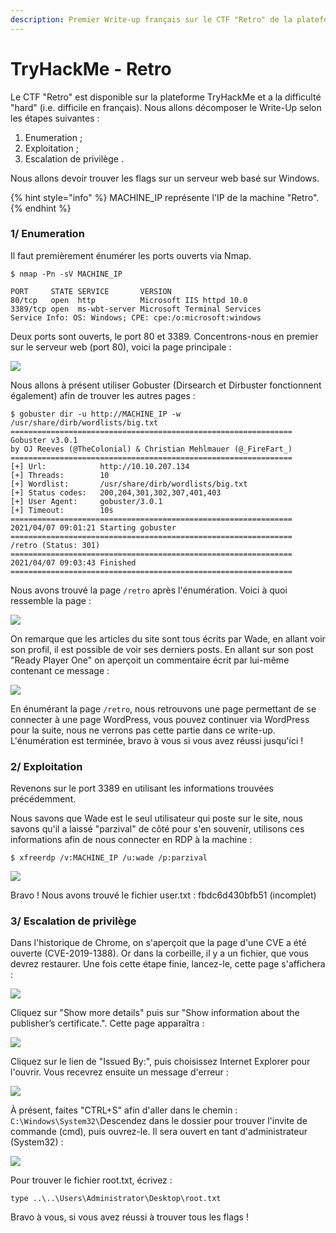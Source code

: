 ```yaml
---
description: Premier Write-up français sur le CTF "Retro" de la plateforme TryHackMe
---
```


# TryHackMe - Retro

Le CTF "Retro" est disponible sur la plateforme TryHackMe et a la difficulté "hard" \(i.e. difficile en français\). Nous allons décomposer le Write-Up selon les étapes suivantes :

1. Enumeration ;
2. Exploitation ;
3. Escalation de privilège .

 Nous allons devoir trouver les flags sur un serveur web basé sur Windows.

{% hint style="info" %}
MACHINE\_IP représente l'IP de la machine "Retro".
{% endhint %}

### 1/ Enumeration

Il faut premièrement énumérer les ports ouverts via Nmap.

```text
$ nmap -Pn -sV MACHINE_IP

PORT     STATE SERVICE       VERSION
80/tcp   open  http          Microsoft IIS httpd 10.0
3389/tcp open  ms-wbt-server Microsoft Terminal Services
Service Info: OS: Windows; CPE: cpe:/o:microsoft:windows
```

Deux ports sont ouverts, le port 80 et 3389. Concentrons-nous en premier sur le serveur web \(port 80\), voici la page principale : 

![](../../.gitbook/assets/capturewriteupretro.png)

Nous allons à présent utiliser Gobuster \(Dirsearch et Dirbuster fonctionnent également\) afin de trouver les autres pages : 

```text
$ gobuster dir -u http://MACHINE_IP -w /usr/share/dirb/wordlists/big.txt
===============================================================
Gobuster v3.0.1
by OJ Reeves (@TheColonial) & Christian Mehlmauer (@_FireFart_)
===============================================================
[+] Url:            http://10.10.207.134
[+] Threads:        10
[+] Wordlist:       /usr/share/dirb/wordlists/big.txt
[+] Status codes:   200,204,301,302,307,401,403
[+] User Agent:     gobuster/3.0.1
[+] Timeout:        10s
===============================================================
2021/04/07 09:01:21 Starting gobuster
===============================================================                                                   
/retro (Status: 301)
===============================================================
2021/04/07 09:03:43 Finished                                                                                      
=============================================================== 
```

Nous avons trouvé la page `/retro` après l'énumération. Voici à quoi ressemble la page :

![](../../.gitbook/assets/captureretrowtf.png)

On remarque que les articles du site sont tous écrits par Wade, en allant voir son profil, il est possible de voir ses derniers posts. En allant sur son post "Ready Player One" on aperçoit un commentaire écrit par lui-même contenant ce message : 

![](../../.gitbook/assets/capturecommentretro.png)

En énumérant la page `/retro`, nous retrouvons une page permettant de se connecter à une page WordPress, vous pouvez continuer via WordPress pour la suite, nous ne verrons pas cette partie dans ce write-up. L'énumération est terminée, bravo à vous si vous avez réussi jusqu'ici ! 

### 2/ Exploitation

Revenons sur le port 3389 en utilisant les informations trouvées précédemment.

Nous savons que Wade est le seul utilisateur qui poste sur le site, nous savons qu'il a laissé "parzival" de côté pour s'en souvenir, utilisons ces informations afin de nous connecter en RDP à la machine :

`$ xfreerdp /v:MACHINE_IP /u:wade /p:parzival`



![](../../.gitbook/assets/capturerdpretro.png)

Bravo ! Nous avons trouvé le fichier user.txt : fbdc6d430bfb51 \(incomplet\)

### 3/ Escalation de privilège

Dans l'historique de Chrome, on s'aperçoit que la page d'une CVE a été ouverte \(CVE-2019-1388\). Or dans la corbeille, il y a un fichier, que vous devrez restaurer. Une fois cette étape finie, lancez-le, cette page s'affichera : 

![](../../.gitbook/assets/capturehhpdretro.png)

Cliquez sur "Show more details" puis sur "Show information about the publisher’s certificate.". Cette page apparaîtra : 

![](../../.gitbook/assets/captureretroctf.png)

Cliquez sur le lien de "Issued By:", puis choisissez Internet Explorer pour l'ouvrir. Vous recevrez ensuite un message d'erreur :  

![](../../.gitbook/assets/1_4ausemjtxwzknlqp4biffa.png)

À présent, faites "CTRL+S" afin d'aller dans le chemin : `C:\Windows\System32\`Descendez dans le dossier pour trouver l'invite de commande \(cmd\), puis ouvrez-le. Il sera ouvert en tant d'administrateur \(System32\) :

![](../../.gitbook/assets/1_altzqgvz52ji1kofy_hedq.png)

Pour trouver le fichier root.txt, écrivez : 

`type ..\..\Users\Administrator\Desktop\root.txt`

Bravo à vous, si vous avez réussi à trouver tous les flags ! 

